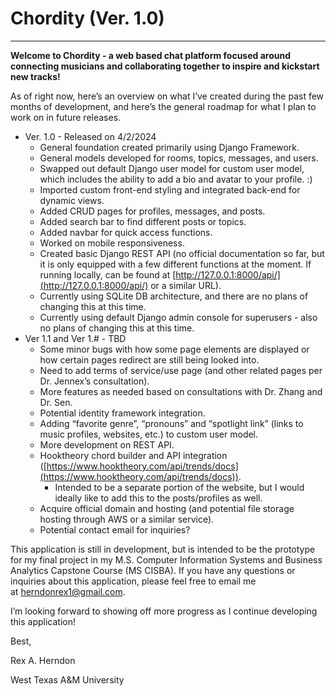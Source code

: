 # Chordity (Ver. 1.0)

---

**Welcome to Chordity - a web based chat platform focused around connecting musicians and collaborating together to inspire and kickstart new tracks!**

As of right now, here’s an overview on what I’ve created during the past few months of development, and here’s the general roadmap for what I plan to work on in future releases.

- Ver. 1.0 - Released on 4/2/2024
    - General foundation created primarily using Django Framework.
    - General models developed for rooms, topics, messages, and users.
    - Swapped out default Django user model for custom user model, which includes the ability to add a bio and avatar to your profile. :)
    - Imported custom front-end styling and integrated back-end for dynamic views.
    - Added CRUD pages for profiles, messages, and posts.
    - Added search bar to find different posts or topics.
    - Added navbar for quick access functions.
    - Worked on mobile responsiveness.
    - Created basic Django REST API (no official documentation so far, but it is only equipped with a few different functions at the moment. If running locally, can be found at [http://127.0.0.1:8000/api/](http://127.0.0.1:8000/api/) or a similar URL).
    - Currently using SQLite DB architecture, and there are no plans of changing this at this time.
    - Currently using default Django admin console for superusers - also no plans of changing this at this time.
- Ver 1.1 and Ver 1.# - TBD
    - Some minor bugs with how some page elements are displayed or how certain pages redirect are still being looked into.
    - Need to add terms of service/use page (and other related pages per Dr. Jennex’s consultation).
    - More features as needed based on consultations with Dr. Zhang and Dr. Sen.
    - Potential identity framework integration.
    - Adding “favorite genre”, “pronouns” and “spotlight link” (links to music profiles, websites, etc.) to custom user model.
    - More development on REST API.
    - Hooktheory chord builder and API integration ([https://www.hooktheory.com/api/trends/docs](https://www.hooktheory.com/api/trends/docs)).
        - Intended to be a separate portion of the website, but I would ideally like to add this to the posts/profiles as well.
    - Acquire official domain and hosting (and potential file storage hosting through AWS or a similar service).
    - Potential contact email for inquiries?

This application is still in development, but is intended to be the prototype for my final project in my M.S. Computer Information Systems and Business Analytics Capstone Course (MS CISBA). If you have any questions or inquiries about this application, please feel free to email me at [herndonrex1@gmail.com](mailto:herndonrex1@gmail.com).

I’m looking forward to showing off more progress as I continue developing this application!

Best,

Rex A. Herndon

West Texas A&M University